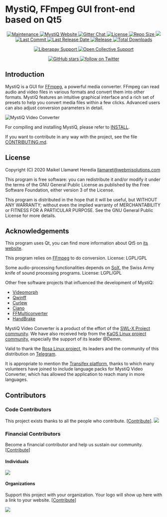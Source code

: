 MystiQ, FFmpeg GUI front-end based on Qt5
=========================================
<p align="center">
<a href="https://mystiqapp.com">
      <img src="https://img.shields.io/maintenance/yes/2020" alt="Maintenance" />
</a>
<a href="https://mystiqapp.com">
      <img src="https://img.shields.io/website?down_color=%237293c0&down_message=Offline&label=website&up_color=%23545e7c&up_message=online&url=https%3A%2F%2Fmystiqapp.com" alt="MystiQ Website" />
</a>      
<a href="https://gitter.im/swl-x-MystiQ/community?utm_source=badge&utm_medium=badge&utm_campaign=pr-badge">
      <img src="https://badges.gitter.im/swl-x-MystiQ/community.svg" alt="Gitter Chat" />
</a>
<a href="https://github.com/swl-x/MystiQ/blob/master/LICENSE">
      <img src="https://img.shields.io/github/license/swl-x/MystiQ.svg" alt="License" />
</a>
<a href="https://github.com/swl-x/MystiQ/archive/master.zip">
      <img src="https://img.shields.io/github/repo-size/swl-x/MystiQ" alt="Repo Size" />
</a>      
<a href="https://github.com/swl-x/MystiQ/graphs/contributors" alt="Contributors">
        <img src="https://img.shields.io/github/contributors/swl-x/MystiQ" />
</a> 
<a href="https://github.com/swl-x/MystiQ/graphs/commit-activity">
      <img src="https://img.shields.io/github/last-commit/swl-x/MystiQ" alt="Last Commit" />
</a>  
<a href="https://github.com/swl-x/MystiQ/releases">
      <img src="https://img.shields.io/github/release-date/swl-x/MystiQ" alt="Last Release Date" />
</a>      
<a href="https://github.com/swl-x/MystiQ/releases">
      <img src="https://img.shields.io/github/v/release/swl-x/MystiQ.svg" alt="Release" />
</a>
<a href="https://github.com/swl-x/MystiQ/releases">
      <img src="https://img.shields.io/github/downloads/swl-x/MystiQ/total.svg?color=%237293c0" alt="Total Downloads" />
</a>   
</p>  
<p align="center">
<a href="https://liberapay.com/MystiQ">
      <img src="https://img.shields.io/liberapay/gives/MystiQ?label=liberapay%20support" alt="Liberapay Support" />
</a>
<a href="https://opencollective.com/mystiq">
      <img src="https://img.shields.io/opencollective/all/MystiQ?color=%2373a4f0" alt="Open Collective Support" />
</a>  
</p>
<p align="center"> 
<a href="https://github.com/swl-x/MystiQ/stargazers">
        <img alt="GitHub stars" src="https://img.shields.io/github/stars/swl-x/MystiQ?style=social"> 
</a>  
<a href="https://twitter.com/intent/follow?screen_name=swl_swlx">
        <img src="https://img.shields.io/twitter/follow/swl_swlx?style=social&logo=twitter"
            alt="follow on Twitter">
</a>      
</p>

Introduction
------------

MystiQ is a GUI for [FFmpeg](http://ffmpeg.org), a powerful media converter.
FFmpeg can read audio and video files in various formats and convert them into
other formats. MystiQ features an intuitive graphical interface and a rich set
of presets to help you convert media files within a few clicks. Advanced users
can also adjust conversion parameters in detail.

![MystiQ Video Converter](http://mystiqapp.com/mystiq.png)

For compiling and installing MystiQ, please refer to [INSTALL](INSTALL).

If you want to contribute in any way with the project, see the file [CONTRIBUTING.md](CONTRIBUTING.md).

License
-------

Copyright (C) 2020 Maikel Llamaret Heredia <llamaret@webmisolutions.com>

This program is free software: you can redistribute it and/or modify it under
the terms of the GNU General Public License as published by the Free Software
Foundation, either version 3 of the License.

This program is distributed in the hope that it will be useful, but WITHOUT ANY
WARRANTY; without even the implied warranty of MERCHANTABILITY or FITNESS FOR A
PARTICULAR PURPOSE.  See the GNU General Public License for more details.

Acknowledgements
----------------

This program uses Qt, you can find more information about Qt5 on
[its website](http://qt-project.org/).

This program relies on [FFmpeg](ffmpeg.org) to do conversion.
License: LGPL/GPL

Some audio-processing functionalities depends on
[SoX](http://sox.sourceforge.net),
the Swiss Army knife of sound processing programs.
License: LGPL/GPL

Other free software projects that influenced the development of MystiQ:
 - [Videomorph](https://videomorph.webmisolutions.com/)
 - [Qwinff](http://qwinff.github.io)
 - [Curlew](http://sourceforge.net/projects/curlew)
 - [Ciano](https://robertsanseries.github.io/ciano/)
 - [FFMulticonverter](https://sites.google.com/site/ffmulticonverter/)
 - [HandBrake](https://handbrake.fr)

MystiQ Video Converter is a product of the effort of the [SWL-X Project community](https://swlx.info). We have also received help from the [KaOS Linux project community](https://gitter.im/KaOSx/KaOS/), especially the support of its leader @Demm.

Valid to thank the [Rosa Linux project](http://www.rosalab.com), its leaders and the community of this distribution on [Telegram](https://t.me/rosalinux).

It is appropriate to mention the [Transifex platform](https://www.transifex.com/swl-x-project/mystiq-video-converter/), thanks to which many volunteers have joined to include language packs for MystiQ Video Converter, which has allowed the application to reach many in more languages.

## Contributors

### Code Contributors

This project exists thanks to all the people who contribute. [[Contribute](CONTRIBUTING.md)].
<a href="https://github.com/swl-x/MystiQ/graphs/contributors"><img src="https://opencollective.com/MystiQ/contributors.svg?width=890&button=false" /></a>

### Financial Contributors

Become a financial contributor and help us sustain our community. [[Contribute](https://opencollective.com/MystiQ/contribute)]

#### Individuals

<a href="https://opencollective.com/MystiQ"><img src="https://opencollective.com/MystiQ/individuals.svg?width=890"></a>

#### Organizations

Support this project with your organization. Your logo will show up here with a link to your website. [[Contribute](https://opencollective.com/MystiQ/contribute)]

<a href="https://opencollective.com/MystiQ/organization/0/website"><img src="https://opencollective.com/MystiQ/organization/0/avatar.svg"></a>
